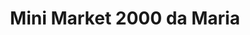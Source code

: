 ---
title: "Mini Market 2000 da Maria"
url: /mendrisio/mini-market-2000-da-maria/
shop: Lebensmittel
---